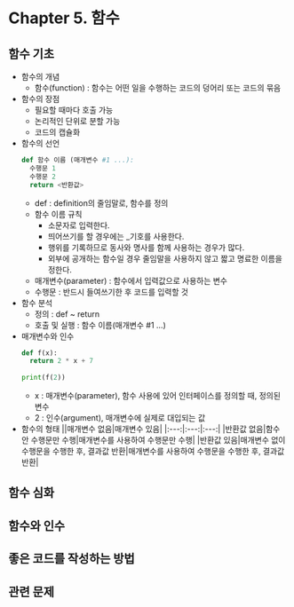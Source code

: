 # Chapter 5. 함수

## 함수 기초
- 함수의 개념
  - 함수(function) : 함수는 어떤 일을 수행하는 코드의 덩어리 또는 코드의 묶음
- 함수의 장점
  - 필요할 때마다 호출 가능
  - 논리적인 단위로 분할 가능
  - 코드의 캡슐화
- 함수의 선언
  ```python
  def 함수 이름 (매개변수 #1 ...):
    수행문 1
    수행문 2
    return <반환값>
  ```
  - def : definition의 줄임말로, 함수를 정의
  - 함수 이름 규칙
    - 소문자로 입력한다.
    - 띄어쓰기를 할 경우에는 _기호를 사용한다.
    - 행위를 기록하므로 동사와 명사를 함께 사용하는 경우가 많다.
    - 외부에 공개하는 함수일 경우  줄임말을 사용하지 않고 짧고 명료한 이름을 정한다.
  - 매개변수(parameter) : 함수에서 입력값으로 사용하는 변수
  - 수행문 : 반드시 들여쓰기한 후 코드를 입력할 것
- 함수 분석
  - 정의 : def ~ return
  - 호출 및 실행 : 함수 이름(매개변수 #1 ...)
- 매개변수와 인수
  ```python
  def f(x):
    return 2 * x + 7
    
  print(f(2))
  ```
  - x : 매개변수(parameter), 함수 사용에 있어 인터페이스를 정의할 때, 정의된 변수
  - 2 : 인수(argument), 매개변수에 실제로 대입되는 값
- 함수의 형태
  ||매개변수 없음|매개변수 있음|
  |:---:|:---:|:---:|
  |반환값 없음|함수 안 수행문만 수행|매개변수를 사용하여 수행문만 수행|
  |반환값 있음|매개변수 없이 수행문을 수행한 후, 결과값 반환|매개변수를 사용하여 수행문을 수행한 후, 결과값 반환|
## 함수 심화

## 함수와 인수

## 좋은 코드를 작성하는 방법

## 관련 문제
